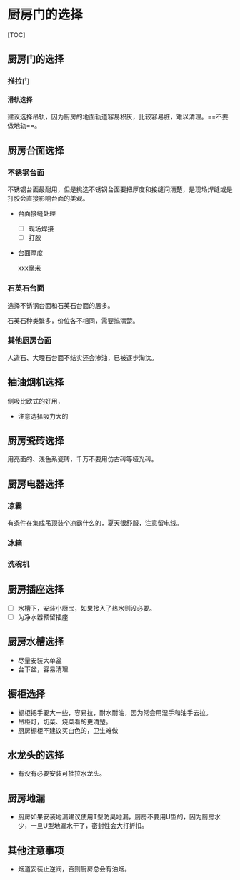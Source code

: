 # 厨房门的选择

[TOC]

## 厨房门的选择

### 推拉门

#### 滑轨选择

建议选择吊轨，因为厨房的地面轨道容易积灰，比较容易脏，难以清理。==不要做地轨==。

## 厨房台面选择

### 不锈钢台面

不锈钢台面最耐用，但是挑选不锈钢台面要把厚度和接缝问清楚，是现场焊缝或是打胶会直接影响台面的美观。

- 台面接缝处理	

  - [ ] 现场焊接
  - [ ] 打胶

- 台面厚度

  xxx毫米


### 石英石台面

选择不锈钢台面和石英石台面的居多。

石英石种类繁多，价位各不相同，需要搞清楚。

### 其他厨房台面

人造石、大理石台面不结实还会渗油，已被逐步淘汰。

## 抽油烟机选择

侧吸比欧式的好用，

- 注意选择吸力大的

## 厨房瓷砖选择

用亮面的、浅色系瓷砖，千万不要用仿古砖等哑光砖。

## 厨房电器选择

### 凉霸

有条件在集成吊顶装个凉霸什么的，夏天很舒服，注意留电线。

### 冰箱
### 洗碗机

## 厨房插座选择

- [ ] 水槽下，安装小厨宝，如果接入了热水则没必要。
- [ ] 为净水器预留插座

## 厨房水槽选择

- 尽量安装大单盆
- 台下盆，容易清理

## 橱柜选择

- 橱柜把手要大一些，容易拉，耐水耐油，因为常会用湿手和油手去拉。
- 吊柜灯，切菜、烧菜看的更清楚。
- 厨房橱柜不建议买白色的，卫生难做

## 水龙头的选择

- 有没有必要安装可抽拉水龙头。

## 厨房地漏

- 厨房如果安装地漏建议使用T型防臭地漏，厨房不要用U型的，因为厨房水少，一旦U型地漏水干了，密封性会大打折扣。

## 其他注意事项

- 烟道安装止逆阀，否则厨房总会有油烟。












































































